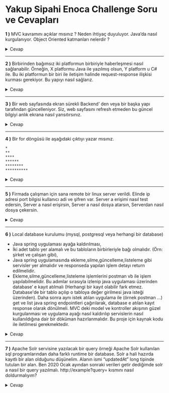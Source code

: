 # Yakup Sipahi Enoca Challenge Soru ve Cevapları
**1 )** MVC kavramını açıklar mısınız ? Neden ihtiyaç duyuluyor. Java’da nasıl kurgulanıyor.
Object Oriented katmanları nelerdir ?
<details>
  <summary>Cevap</summary>

- **MVC** : Model-View-Controller, üç bileşenden oluşan bir tasarım desenidir.
- Bir uygulamanın temel bileşenlerini ayri tutarak daha organize ve bakimi kolay hale getirir.
- **_Model_** : Uygulamanin veri yapisini ve is mantigini temsil eder. Veri tabanina erisim, verilerin saklanmas, islenmesi, guncellenmesi ile ilgili islemleri bulunduran katmandir.
- **_View_** : Kullanicinin goruntulemesini istedigimiz web sayfalarini olusturdugumuz katman.
- **_Controller_** : Model ve View katmanlari arasindaki iletisimi saglar. Kullanici islemlerinin yapildigi yerdir.
- Kisacasi projemizde kullandigimiz yapilari katmanlamak icin MVC design pattern kullaniyoruz boylece, veritabani icin bir katman, sorgularimiz icin ayri bir katman ve son kullaniciya sunulacak olan ekran icin ayri bir katman olusturmaktir.
- **Neden MVC ?** : MVC ile uygulama daha iyi yonetilebilir ve bakimi daha kolay hale gelir. Bu uc katman ayri ayri test edilebilirler ve yeni ozellikler, ornegin _view_'da bir degisiklik yapmak istedigimizda _Model_ katmaninda bir degisiklik yapmamiza gerek olmaz.
</details>

---
**2 )** Birbirinden bağımsız iki platformun birbiriyle haberleşmesi nasıl sağlanabilir. Örneğin, X
platformu Java ile yazılmış olsun, Y platform u C# ile. Bu iki platformun bir biri ile iletişim
halinde request-response ilişkisi kurması gerekiyor. Bu yapıyı nasıl sağlarız.
<details>
  <summary>Cevap</summary>

- **Web service'leri** kullanarak farklı platformlar arasında iletisim kurabiliriz.(örn: SOAP, `RESTful`)
- Örneğin **REST** mimarisini kullanarak client-server arasindaki iletisim HTTP protokolu sayesinde kolay bir sekilde yapilir.
- **REST** mimarisinde bilgiler URI'lar uzerinden sunulur.(orn: http://localhost:8080/api/jobs/1). **RESTful web servisleri** ise, REST mimarisi temel alınarak geliştirilmiş hafif, genişletilebilir ve basit servislerdir.
- **RESTful servis**'lerin amaci client-server arasindaki veri akisini platformdan bagimsiz olarak gerceklestirebilmek ve veri akisini en az yukle saglayabilmektir.
- **RESTful servis**'ler response tipi olarak _JSON_, _HTML_, _XML_ gibi formatlar dondurebilir.
- **X** platformunda Java ve Spring Boot ile **RESTful API**'lar olusturulur.
- **X** platformu bir **RESTful servis** oldugu icin HTTP'nin tum metodlarini destekler ve **Y** platformundan gelen istege gore response dondurur.
</details>

---
**3 )** Bir web sayfasında ekran sürekli Backend’ den veya bir başka yapı tarafından
güncelleniyor. Siz, web sayfasını refresh etmeden bu güncel bilgiyi anlık ekrana nasıl
yansıtırsınız.
<details>
  <summary>Cevap</summary>

- Bu islem **WebSocket** teknolojisi kullanilarak gerceklestirilebilir.
- **WebSocket** bir istemci ve bir sunucu arasinda bir baglanti olusturmak ve aralarinda gercek zamanli olarak iletisimi saglamak icin gelismis bir teknolojidir.
</details>

---
**4 )** Bir for döngüsü ile aşağıdaki çıktıyı yazar mısınız.
```
*
**
****
******
********
**********
```
<details>
  <summary>Cevap</summary>

```java
    public static void main(String[] args) {
        System.out.println("*");
        for(int i = 1; i < 6; i++){
            System.out.println("*".repeat(i * 2));
        }
    }
```
</details>

---
**5 )** Firmada çalışman için sana remote bir linux server verildi. Elinde ip adresi port bilgisi
kullanıcı adi ve şifren var. Server a erişimi nasıl test edersin, Server a nasıl erişirsin, Server a
nasıl dosya atarsın, Serverdan nasıl dosya çekersin.
<details>
  <summary>Cevap</summary>

- erisim
```
ssh kullanici_adi@sunucu_ip -p port_numarasi
```
- dosya atma
```
scp gonderilecek_dosya kullanici_adi@sunucu_ip:gonderilecek_yer
scp a.txt yakupsipahi@192.168.1.7:/home/java/documents/
```
- dosya cekme
```
scp kullanici_adi@sunucu_ip:dosya_path dosya_adi
scp yakupsipahi@192.168.1.7:/home/java/documents/ a.txt
```
</details>

---
**6 )** Local database kurulumu (mysql, postgresql veya herhangi bir database)
- Java spring uygulaması ayağa kaldırılması,
- İki adet tablo yer alamalı ve bu tabloların birbirleriyle bağı olmalıdır. (Örn: şirket ve çalışan
gibi),
- Java spring uygulamasında ekleme,silme,güncelleme,listeleme gibi servisler yer almalıdır ve
responseda yapılan işlem detayı return edilmelidir.
- Ekleme,silme,güncelleme,listeleme işlemlerini postman vb ile işlem yapılabilmelidir.
Bu adımlar sırasıyla izlenip java uygulaması üzerinden database’ e kayıt atılmalı (Herhangi
bir kayıt olabilir fark etmez. Database'de bir tablo açılıp o tabloya değer girilmesi java isteği
üzerinden). Daha sonra aynı istek atılan uygulama ile (örnek postman ...) get ve list java
spring endpointleri çağırılarak, database e atılan kayıt response olarak dönülmeli.
MVC deki model ve kontroller akışının güzel kurgulanması ve uygulama ayağı nasıl
kaldırılıp servislerin nasıl kullanıldığına dair bir döküman hazırlanmalıdır. Bu proje için
kaynak kodu ile iletilmesi gerekmektedir.
<details>
  <summary>Cevap</summary>

- Spring uygulamanızın kaynak kodlarını derlemeniz ve gerekli bağımlılıkları (dependencies) içeren bir paket veya JAR (Java ARchive) dosyası oluşturmanız gerekir.
</details>

---
**7 )** Apache Solr servisine yazılacak bir query örneği Apache Solr kullanılan sql
programlarından daha farklı runtime bir database. Solr a hali hazırda kayıtlı bir alan olduğunu
düşünelim. Alanın ismi “updatedAt” long tipinde tutulan bir alan. Ben 2020 Ocak ayından
sonraki verileri getir dediğimde solr a nasıl bir query yazılmalı. http://example?query=
kısmını nasıl doldurmalıyım?
<details>
  <summary>Cevap</summary>

- something
</details>

















